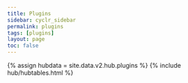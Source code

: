 ```yaml
---
title: Plugins
sidebar: cyclr_sidebar
permalink: plugins
tags: [plugins]
layout: page
toc: false
---
```

{% assign hubdata = site.data.v2.hub.plugins %}
{% include hub/hubtables.html %}